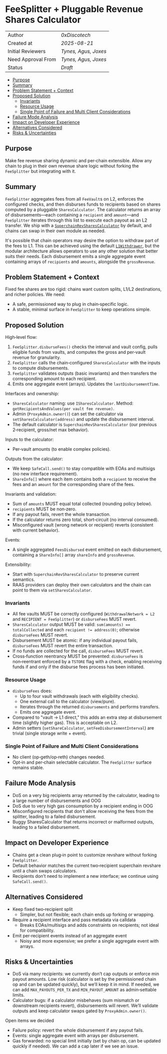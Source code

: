 # FeeSplitter + Pluggable Revenue Shares Calculator

|                    |                      |
| ------------------ | -------------------- |
| Author             | _0xDiscotech_        |
| Created at         | _2025-08-21_         |
| Initial Reviewers  | _Tynes, Agus, Joxes_ |
| Need Approval From | _Tynes, Agus, Joxes_ |
| Status             | _Draft_              |

<!-- START doctoc generated TOC please keep comment here to allow auto update -->
<!-- DON'T EDIT THIS SECTION, INSTEAD RE-RUN doctoc TO UPDATE -->

- [Purpose](#purpose)
- [Summary](#summary)
- [Problem Statement + Context](#problem-statement--context)
- [Proposed Solution](#proposed-solution)
  - [Invariants](#invariants)
  - [Resource Usage](#resource-usage)
  - [Single Point of Failure and Multi Client Considerations](#single-point-of-failure-and-multi-client-considerations)
- [Failure Mode Analysis](#failure-mode-analysis)
- [Impact on Developer Experience](#impact-on-developer-experience)
- [Alternatives Considered](#alternatives-considered)
- [Risks & Uncertainties](#risks--uncertainties)

<!-- END doctoc generated TOC please keep comment here to allow auto update -->

## Purpose

Make fee revenue sharing dynamic and per‑chain extensible. Allow any chain to plug in their own revenue share
logic without forking the `FeeSplitter` but integrating with it.

## Summary

`FeeSplitter` aggregates fees from all `FeeVault`s on L2, enforces the configured checks, and then disburses
funds to recipients based on shares computed by a pluggable `SharesCalculator`. The calculator returns an
array of disbursements—each containing a `recipient` and `amount`—and `FeeSplitter` iterates through this list
to execute each payout as an L2 transfer. We ship with a
[`SuperchainRevSharesCalculator`](./superchain-revshares-calc.md) by default, and chains can swap
in their own module as needed.

It's possible that chain operators may desire the option to withdraw part of the fees to L1.
This can be achieved using the default [`L1Withdrawer`](./l1-withdrawer.md), but the modular
architecture allows operators to use any other solution that better suits their needs. Each disbursement emits
a single aggregate event containing arrays of `recipients` and `amounts`, alongside the `grossRevenue`.

## Problem Statement + Context

Fixed fee shares are too rigid: chains want custom splits, L1/L2 destinations, and richer policies. We need:

- A safe, permissioned way to plug in chain‑specific logic.
- A stable, minimal surface in `FeeSplitter` to keep operations simple.

## Proposed Solution

High‑level flow:

1. `FeeSplitter.disburseFees()` checks the interval and vault config, pulls eligible funds from vaults,
   and computes the gross and per‑vault revenue for granularity.
2. `FeeSplitter` calls the chain‑configured `SharesCalculator` with the inputs to compute disbursements.
3. `FeeSplitter` validates outputs (basic invariants) and then transfers the corresponding amount to each
   recipient.
4. Emits one aggregate event (arrays). Updates the `lastDisbursementTime`.

Interfaces and ownership:

- `SharesCalculator` naming: use `ISharesCalculator`.
  Method: `getRecipientsAndValues(per vault fee revenue)`.
- Admin (`ProxyAdmin.owner()`) can set the calculator via `setSharesCalculator(address)` and update the disbursement interval.
- The default calculator is `SuperchainRevSharesCalculator` (our previous 2‑recipient, gross/net max behavior).

Inputs to the calculator:

- Per‑vault amounts (to enable complex policies).

Outputs from the calculator:

- We keep `SafeCall.send()` to stay compatible with EOAs and multisigs (no new interface requirement).
- `ShareInfo[]` where each item contains both a `recipient` to receive the fees and an `amount` for the
  corresponding share of the fees.

Invariants and validation:

- Sum of `amounts` MUST equal total collected (rounding policy below).
- `recipients` MUST be non‑zero.
- If any payout fails, revert the whole transaction.
- If the calculator returns zero total, short‑circuit (no interval consumed).
- Misconfigured vault (wrong network or recipient) reverts (consistent with current behavior).

Events:

- A single aggregated `FeesDisbursed` event emitted on each disbursement, containing a `ShareInfo[]` array
  `shareInfo` and `grossRevenue`.

Extensibility:

- Start with `SuperchainRevSharesCalculator` to preserve current semantics.
- RAAS providers can deploy their own calculators and the chain can point to them via `setSharesCalculator`.

### Invariants

- All fee vaults MUST be correctly configured (`WithdrawalNetwork = L2` and `RECIPIENT = FeeSplitter`) or
  `disburseFees` MUST revert.
- `SharesCalculator` output MUST be valid: `sum(amounts) == totalCollected` and each `recipient != address(0)`;
  otherwise `disburseFees` MUST revert.
- Disbursement MUST be atomic: if any individual payout fails, `disburseFees` MUST revert the entire transaction.
- If no funds are collected for the call, `disburseFees` MUST revert.
- Cross‑function reentrancy MUST be prevented: `disburseFees` is non‑reentrant enforced by a `TSTORE` flag
  with a check, enabling receiving funds if and only if the disburse fees process has been initiated.

### Resource Usage

- `disburseFees` does:
  - Up to four vault withdrawals (each with eligibility checks).
  - One external call to the calculator (view/pure).
  - Iterates through the returned `disbursements` and performs transfers.
  - Emits one aggregate event.
- Compared to "vault → L1 direct," this adds an extra step at disbursement time (slightly higher gas).
  This is acceptable on L2.
- Admin setters (`setShareCalculator`, `setFeeDisbursementInterval`) are trivial (single storage write + event).

### Single Point of Failure and Multi Client Considerations

- No client (op‑geth/op‑reth) changes needed.
- Opt‑in and per‑chain selectable calculator. The `FeeSplitter` surface remains stable.

## Failure Mode Analysis

- DoS on a very big recipients array returned by the calculator, leading to a large number of disbursements and OOG
- DoS due to very high gas consumption by a recipient ending in OOG
- Misconfigured recipients that don't allow receiving the fees from the splitter, leading to a failed disbursement.
- Buggy SharesCalculator that returns incorrect or malformed outputs, leading to a failed disbursement.

## Impact on Developer Experience

- Chains get a clean plug‑in point to customize revshare without forking `FeeSplitter`.
- Default behavior matches the current two‑recipient superchain revshare until a chain swaps calculators.
- Recipients don’t need to implement a new interface; we continue using `SafeCall.send()`.

## Alternatives Considered

- Keep fixed two‑recipient split
  - Simpler, but not flexible; each chain ends up forking or wrapping.
- Require a recipient interface and pass metadata via calldata
  - Breaks EOAs/multisigs and adds constraints on recipients; not ideal for compatibility.
- Emit per‑recipient events instead of an aggregate event
  - Noisy and more expensive; we prefer a single aggregate event with arrays.

## Risks & Uncertainties

- DoS via many recipients: we currently don’t cap outputs or enforce min payout amounts.
  Low risk (calculator is set by the permissioned chain op and can be updated quickly), but we’ll keep it in
  mind. If needed, we can add `MAX_PAYOUTS_PER_TX` and `MIN_PAYOUT_AMOUNT` as admin‑settable limits.
- Calculator bugs: if a calculator misbehaves (sum mismatch or downstream recipients revert),
  disbursements will revert. We’ll validate outputs and keep calculator swaps gated by `ProxyAdmin.owner()`.

Open items we decided

- Failure policy: revert the whole disbursement if any payout fails.
- Events: single aggregate event with arrays per disbursement.
- Gas forwarded: no special limit initially (set by chain op, can be updated quickly if needed).
  We can add a cap later if we see an issue.
